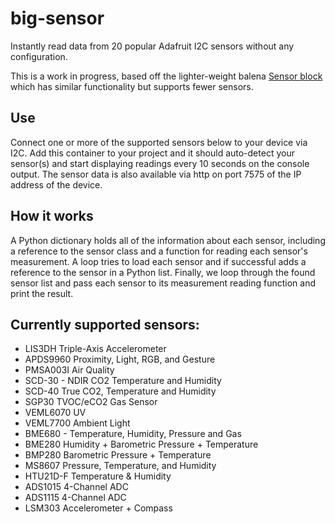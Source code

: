 # big-sensor
Instantly read data from 20 popular Adafruit I2C sensors without any configuration.

This is a work in progress, based off the lighter-weight balena [Sensor block](https://github.com/balenablocks/sensor) which has similar functionality but supports fewer sensors.

## Use

Connect one or more of the supported sensors below to your device via I2C. Add this container to your project and it should auto-detect your sensor(s) and start displaying readings every 10 seconds on the console output. The sensor data is also available via http on port 7575 of the IP address of the device.

## How it works

A Python dictionary holds all of the information about each sensor, including a reference to the sensor class and a function for reading each sensor's measurement. A loop tries to load each sensor and if successful adds a reference to the sensor in a Python list. Finally, we loop through the found sensor list and pass each sensor to its measurement reading function and print the result.

## Currently supported sensors:

 - LIS3DH Triple-Axis Accelerometer
 - APDS9960 Proximity, Light, RGB, and Gesture
 - PMSA003I Air Quality
 - SCD-30 - NDIR CO2 Temperature and Humidity
 - SCD-40 True CO2, Temperature and Humidity
 - SGP30 TVOC/eCO2 Gas Sensor
 - VEML6070 UV
 - VEML7700 Ambient Light
 - BME680 - Temperature, Humidity, Pressure and Gas
 - BME280 Humidity + Barometric Pressure + Temperature
 - BMP280 Barometric Pressure + Temperature
 - MS8607 Pressure, Temperature, and Humidity
 - HTU21D-F Temperature & Humidity
 - ADS1015 4-Channel ADC
 - ADS1115 4-Channel ADC
 - LSM303 Accelerometer + Compass
